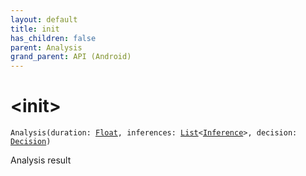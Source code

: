```yaml
---
layout: default
title: init
has_children: false
parent: Analysis
grand_parent: API (Android)
---
```


# &lt;init&gt;

`Analysis(duration: `[`Float`](https://kotlinlang.org/api/latest/jvm/stdlib/kotlin/-float/index.html)`, inferences: `[`List`](https://kotlinlang.org/api/latest/jvm/stdlib/kotlin.collections/-list/index.html)`<`[`Inference`](../-inference/index.html)`>, decision: `[`Decision`](../-decision/index.html)`)`

Analysis result

